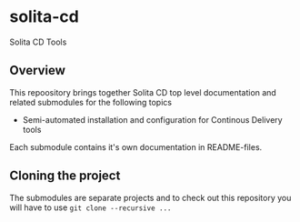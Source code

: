 # solita-cd
Solita CD Tools

## Overview

This repoository brings together Solita CD top level documentation and related submodules for the following topics

- Semi-automated installation and configuration for Continous Delivery tools

Each submodule contains it's own documentation in README-files.

## Cloning the project

The submodules are separate projects and to check out this repository you will have to use `git clone --recursive ...`
 
